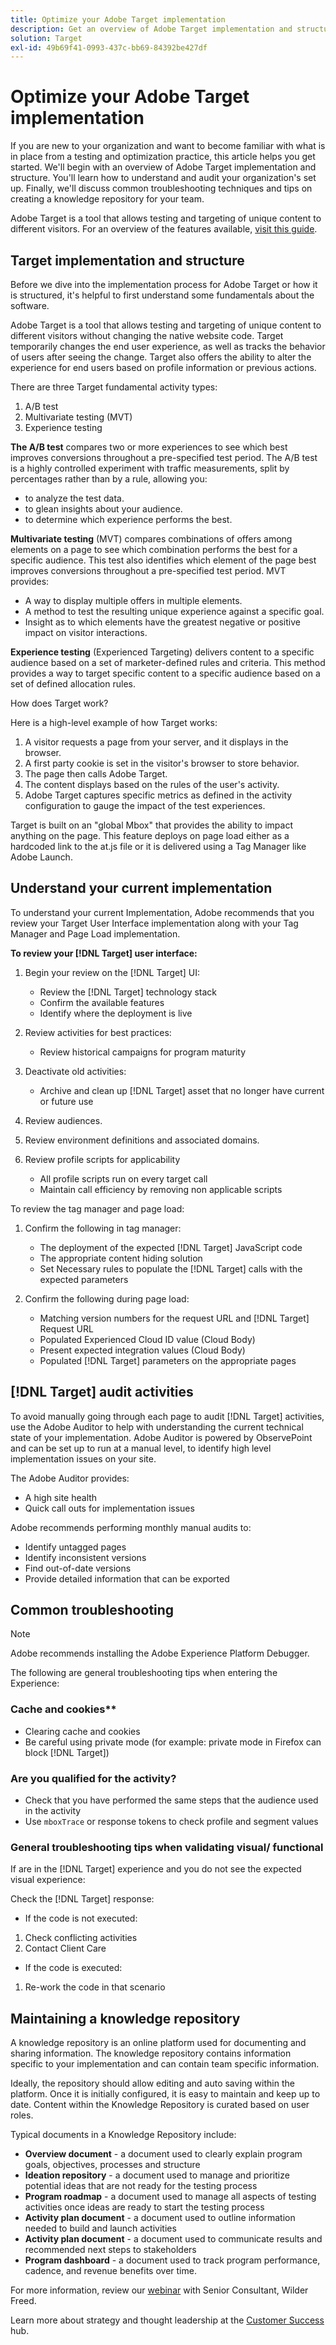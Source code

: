 ```yaml
---
title: Optimize your Adobe Target implementation
description: Get an overview of Adobe Target implementation and structure. Learn how to understand and audit your organization's set up. Learn the common troubleshooting techniques and tips on creating a knowledge repository for your team.
solution: Target
exl-id: 49b69f41-0993-437c-bb69-84392be427df
---
```

# Optimize your Adobe Target implementation

If you are new to your organization and want to become familiar with what is in place from a testing and optimization practice, this article helps you get started. We'll begin with an overview of Adobe Target implementation and structure. You'll learn how to understand and audit your organization's set up. Finally, we'll discuss common troubleshooting techniques and tips on creating a knowledge repository for your team.

Adobe Target is a tool that allows testing and targeting of unique content to different visitors. For an overview of the features available, [visit this guide](https://experienceleague.adobe.com/docs/target/using/introduction/intro.html?lang=en).

## Target implementation and structure

Before we dive into the implementation process for Adobe Target or how it is structured, it's helpful to first understand some fundamentals about the software.

Adobe Target is a tool that allows testing and targeting of unique content to different visitors without changing the native website code. Target temporarily changes the end user experience, as well as tracks the behavior of users after seeing the change. Target also offers the ability to alter the experience for end users based on profile information or previous actions.

There are three Target fundamental activity types:

1. A/B test
2. Multivariate testing (MVT)
3. Experience testing

**The A/B test** compares two or more experiences to see which best improves conversions throughout a pre-specified test period. The A/B test is a highly controlled experiment with traffic measurements, split by percentages rather than by a rule, allowing you:

* to analyze the test data.
* to glean insights about your audience.
* to determine which experience performs the best.

**Multivariate testing** (MVT) compares combinations of offers among elements on a page to see which combination performs the best for a specific audience. This test also identifies which element of the page best improves conversions throughout a pre-specified test period. MVT provides:

* A way to display multiple offers in multiple elements.
* A method to test the resulting unique experience against a specific goal.
* Insight as to which elements have the greatest negative or positive impact on visitor interactions.

**Experience testing** (Experienced Targeting) delivers content to a specific audience based on a set of marketer-defined rules and criteria. This method provides a way to target specific content to a specific audience based on a set of defined allocation rules.

How does Target work?

Here is a high-level example of how Target works:

1. A visitor requests a page from your server, and it displays in the browser.
1. A first party cookie is set in the visitor's browser to store behavior.
1. The page then calls Adobe Target.
1. The content displays based on the rules of the user's activity.
1. Adobe Target captures specific metrics as defined in the activity configuration to gauge the impact of the test experiences.

Target is built on an &quot;global Mbox&quot; that provides the ability to impact anything on the page. This feature deploys on page load either as a hardcoded link to the at.js file or it is delivered using a Tag Manager like Adobe Launch.

## Understand your current implementation

To understand your current Implementation, Adobe recommends that you review your Target User Interface implementation along with your Tag Manager and Page Load implementation.

**To review your [!DNL Target] user interface:**

1. Begin your review on the [!DNL Target] UI:

   * Review the [!DNL Target] technology stack
   * Confirm the available features
   * Identify where the deployment is live

1. Review activities for best practices:

   * Review historical campaigns for program maturity

1. Deactivate old activities:
  
   * Archive and clean up [!DNL Target] asset that no longer have current or future use

1. Review audiences.

1. Review environment definitions and associated domains.

1. Review profile scripts for applicability

   * All profile scripts run on every target call
   * Maintain call efficiency by removing non applicable scripts

To review the tag manager and page load:

1. Confirm the following in tag manager:
  
   * The deployment of the expected [!DNL Target] JavaScript code
   * The appropriate content hiding solution
   * Set Necessary rules to populate the [!DNL Target] calls with the expected parameters

1. Confirm the following during page load:
  
   * Matching version numbers for the request URL and [!DNL Target] Request URL
   * Populated Experienced Cloud ID value (Cloud Body)
   * Present expected integration values (Cloud Body)
   * Populated [!DNL Target] parameters on the appropriate pages

## [!DNL Target] audit activities

To avoid manually going through each page to audit [!DNL Target] activities, use the Adobe Auditor to help with understanding the current technical state of your implementation. Adobe Auditor is powered by ObservePoint and can be set up to run at a manual level, to identify high level implementation issues on your site.

The Adobe Auditor provides:

* A high site health
* Quick call outs for implementation issues

Adobe recommends performing monthly manual audits to:

* Identify untagged pages
* Identify inconsistent versions
* Find out-of-date versions
* Provide detailed information that can be exported

## Common troubleshooting

>[!NOTE]
>
>Adobe recommends installing the Adobe Experience Platform Debugger.

The following are general troubleshooting tips when entering the Experience:

### Cache and cookies**

* Clearing cache and cookies
* Be careful using private mode (for example: private mode in Firefox can block [!DNL Target])

### Are you qualified for the activity?

* Check that you have performed the same steps that the audience used in the activity
* Use `mboxTrace` or response tokens to check profile and segment values

### General troubleshooting tips when validating visual/ functional

If are in the [!DNL Target] experience and you do not see the expected visual experience:

Check the [!DNL Target] response:

* If the code is not executed:

1. Check conflicting activities
1. Contact Client Care

* If the code is executed:

1. Re-work the code in that scenario

## Maintaining a knowledge repository

A knowledge repository is an online platform used for documenting and sharing information. The knowledge repository contains information specific to your implementation and can contain team specific information.

Ideally, the repository should allow editing and auto saving within the platform. Once it is initially configured, it is easy to maintain and keep up to date. Content within the Knowledge Repository is curated based on user roles.

Typical documents in a Knowledge Repository include:

* **Overview document** - a document used to clearly explain program goals, objectives, processes and structure
* **Ideation repository** - a document used to manage and prioritize potential ideas that are not ready for the testing process
* **Program roadmap** - a document used to manage all aspects of testing activities once ideas are ready to start the testing process
* **Activity plan document** - a document used to outline information needed to build and launch activities
* **Activity plan document** - a document used to communicate results and recommended next steps to stakeholders
* **Program dashboard** - a document used to track program performance, cadence, and revenue benefits over time.

For more information, review our [webinar](https://adobecustomersuccess.adobeconnect.com/p4p7xlp7dh42mp4/) with Senior Consultant, Wilder Freed.

Learn more about strategy and thought leadership at the [Customer Success](https://experienceleague.corp.adobe.com/docs/customer-success/customer-success/overview.html) hub.

